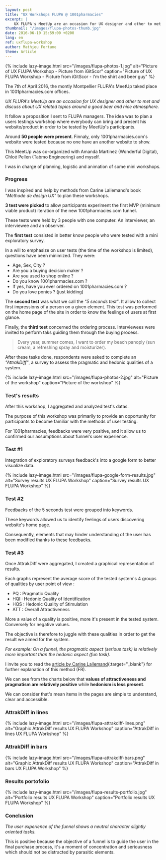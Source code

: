 ```yaml
---
layout: post
title: "UX Workshops FLUPA @ 1001pharmacies"
excerpt: |
    UX FLUPA's MeetUp are an occasion for UX designer and other to met and discuss about UX related topics around a good beer and nice atmosphere.
thumbnail: "/images/flupa-photos-thumb.jpg"
date: 2016-06-10 15:59:00 +0200
lang: en
ref: uxflupa-workshop
author: Mathieu Fortune
theme: Article
---
```


{% include lazy-image.html src="/images/flupa-photos-1.jpg" alt="Picture of UX FLUPA Workshop - Picture from iGitScor" caption="Picture of UX FLUPA Workshop - Picture from iGitScor - I'm the shirt and beer guy" %}

The 7th of April 2016, the montly Montpellier FLUPA's MeetUp taked place in 1001pharmacies.com offices.

*UX FLUPA's MeetUp are an occasion for UX designer and other to met and discuss about UX related topics around a good beer and nice atmosphere.*

It follow a proposition I sent to FLUPA managers. The idea was to plan a users testings workshop where everybody can bring and present his website/product in order to be tested by MeetUp's participants.

Around __50 people were present__. Finnaly, only 1001pharmacies.com's website were tested because no one have an another website to show.

This MeetUp was co-organized with Amanda Martinez (Wonderful Digital), Chloé Pellen (Tabmo Engineering) and myself.

I was in charge of planning, logistic and animation of some mini workshops.


### Progress

I was inspired and help by methods from Carine Lallemand's book *"Méthode de design UX"* to plan these workshops.

__3 test were picked__ to allow participants experiment the first MVP (minimum viable product) iteration of the new 1001pharmacies.com funnel.

These tests were held by 3 people with one computer. An interviewer, an interviewee and an observer.

The __first test__ consisted in better know people who were tested with a mini exploratory survey.

In a will to emphasize on user tests (the time of the workshop is limited), questions have been minimized.
They were:

* Age, Sex, City ?
* Are you a buying decision maker ?
* Are you used to shop online ?
* Do you know 1001pharmacies.com ?
* If yes, have you ever ordered on 1001pharmacies.com ?
* Do you love ponies ? (just kidding)

The __second test__ was what we call the *"5 seconds test"*.
It allow to collect first impressions of a person on a given element.
This test was performed on the home page of the site in order to know the feelings of users at first glance.

Finally, the __third test__ concerned the ordering process. Interviewees were invited to perform taks guiding them through the buying process.

<blockquote class="small">
Every year, summer comes, I want to order my beach panoply (sun cream, a refreshing spray and moisturizer).
</blockquote>

After these tasks done, respondents were asked to complete an *"AttrakDiff"*, a survey to assess the pragmatic and hedonic qualities of a system.


{% include lazy-image.html src="/images/flupa-photos-2.jpg" alt="Picture of the workshop" caption="Picture of the workshop" %}


### Test's results

After this workshop, I aggregated and analyzed test's datas.

The purpose of this workshop was primarily to provide an opportunity for participants to become familiar with the methods of user testing.


For 1001pharmacies, feedbacks were very positive, and it allow us to confirmed our assumptions about funnel's user experience.


### Test #1

Integration of exploratory surveys feedback's into a google form to better visualize data.


{% include lazy-image.html src="/images/flupa-google-form-results.jpg" alt="Survey results UX FLUPA Workshop" caption="Survey results UX FLUPA Workshop" %}


### Test #2

Feedbacks of the 5 seconds test were grouped into keywords.

These keywords allowed us to identify feelings of users discovering website's home page.

Consequently, elements that may hinder understanding of the user has been modified thanks to these feedbacks.


### Test #3

Once AttrakDiff were aggregated, I created a graphical representation of results.

Each graphs represent the average score of the tested system's 4 groups of qualities by user point of view :

* PQ : Pragmatic Quality
* HQI : Hedonic Quality of Identification
* HQS : Hedonic Quality of Stimulation
* ATT : Overall Attractiveness

More a value of a quality is positive, more it's present in the tested system. Conversely for negative values.

The objective is therefore to juggle with these qualities in order to get the result we aimed for the system.

*For example: On a funnel, the pragmatic aspect (serious task) is relatively more important than the hedonic aspect (fun task).*

I invite you to read the [article by Carine Lallemand](https://uxmind.eu/2014/06/23/attrakdiff-evaluation-quantitative-ux/ "Carine Lallemand's article"){:target="_blank"} for further explanation of this method (FR).

We can see from the charts below that __values of attractiveness and pragmatism are relatively positive__ while __hedonism is less present__.

We can consider that's mean items in the pages are simple to understand, clear and accessible.


### AttrakDiff in lines

{% include lazy-image.html src="/images/flupa-attrakdiff-lines.png" alt="Graphic AttrakDiff results UX FLUPA Workshop" caption="AttrakDiff in lines UX FLUPA Workshop" %}


### AttrakDiff in bars

{% include lazy-image.html src="/images/flupa-attrakdiff-bars.png" alt="Graphic AttrakDiff results UX FLUPA Workshop" caption="AttrakDiff in bars UX FLUPA Workshop" %}


### Results portofolio


{% include lazy-image.html src="/images/flupa-results-portfolio.jpg" alt="Portfolio results UX FLUPA Workshop" caption="Portfolio results UX FLUPA Workshop" %}


### Conclusion

*The user experience of the funnel shows a neutral character slightly oriented tasks.*

This is positive because the objective of a funnel is to guide the user in the final purchase process, it's a moment of concentration and seriousness which should not be distracted by parasitic elements.

